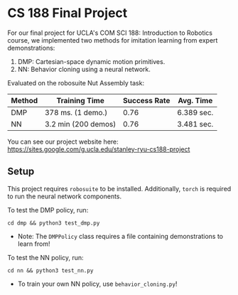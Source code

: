 # CS 188 Final Project

For our final project for UCLA's COM SCI 188: Introduction to Robotics course, we implemented two methods for imitation learning from expert demonstrations:

1. DMP: Cartesian-space dynamic motion primitives.
2. NN: Behavior cloning using a neural network.

Evaluated on the robosuite Nut Assembly task:

| Method | Training Time | Success Rate | Avg. Time
| -------- | ------- | ------- | ------- | 
| DMP  | 378 ms. (1 demo.) | 0.76 | 6.389 sec.
| NN | 3.2 min (200 demos) | 0.76 | 3.481 sec.

You can see our project website here: https://sites.google.com/g.ucla.edu/stanley-ryu-cs188-project

## Setup

This project requires `robosuite` to be installed. Additionally, `torch` is required to run the neural network components.

To test the DMP policy, run:
```
cd dmp && python3 test_dmp.py
```
- Note: The `DMPPolicy` class requires a file containing demonstrations to learn from!

To test the NN policy, run:
```
cd nn && python3 test_nn.py
```
- To train your own NN policy, use `behavior_cloning.py`!
